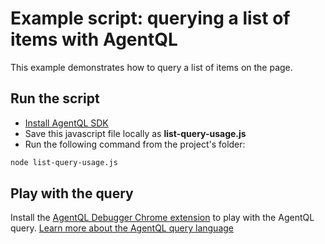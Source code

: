 # Example script: querying a list of items with AgentQL

This example demonstrates how to query a list of items on the page.

## Run the script

- [Install AgentQL SDK](https://agentql-docs-opvm8e9cd-tiny-fish.vercel.app/javascript-sdk/installation)
- Save this javascript file locally as **list-query-usage.js**
- Run the following command from the project's folder:

```bash
node list-query-usage.js
```

## Play with the query

Install the [AgentQL Debugger Chrome extension](https://docs.agentql.com/installation/chrome-extension-installation) to play with the AgentQL query. [Learn more about the AgentQL query language](https://docs.agentql.com/agentql-query/query-intro)
